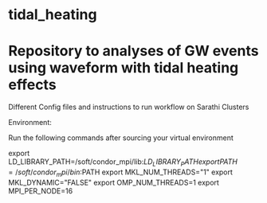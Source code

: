 # tidal_heating
# Repository to analyses of GW events using waveform with tidal heating effects

Different Config files and instructions to run workflow on Sarathi Clusters


Environment:

Run the following commands after sourcing your virtual environment

export LD_LIBRARY_PATH=/soft/condor_mpi/lib:$LD_LIBRARY_PATH
export PATH=/soft/condor_mpi/bin:$PATH
export MKL_NUM_THREADS="1"
export MKL_DYNAMIC="FALSE"
export OMP_NUM_THREADS=1
export MPI_PER_NODE=16
